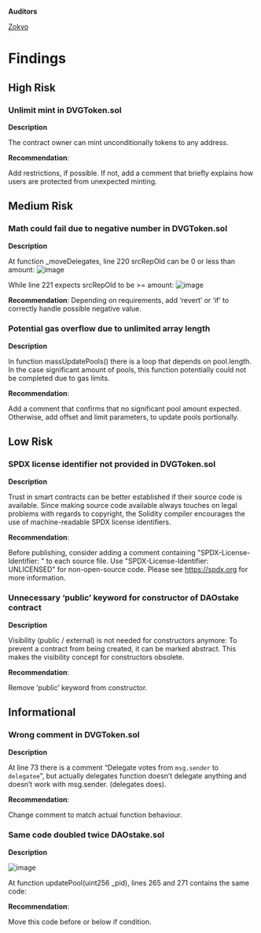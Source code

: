 **Auditors**

[Zokyo](https://x.com/zokyo_io)

# Findings

## High Risk

### Unlimit mint in DVGToken.sol

**Description**

The contract owner can mint unconditionally tokens to any address.

**Recommendation**:

Add restrictions, if possible. If not, add a comment that briefly explains how users are
protected from unexpected minting.

## Medium Risk

### Math could fail due to negative number in DVGToken.sol

**Description**

At function _moveDelegates, line 220 srcRepOld can be 0 or less than amount:
![image](https://github.com/user-attachments/assets/31b3c020-78e3-4794-a2bb-2d7dcd1b2831)


While line 221 expects srcRepOld to be >= amount:
![image](https://github.com/user-attachments/assets/015f1caf-eb93-420e-bbcb-bd27d8cb2dd1)

**Recommendation**:
Depending on requirements, add ‘revert’ or ‘if’ to correctly handle possible negative value.

### Potential gas overflow due to unlimited array length

**Description**

In function massUpdatePools() there is a loop that depends on pool.length. In the case
significant amount of pools, this function potentially could not be completed due to gas limits.

**Recommendation**:

Add a comment that confirms that no significant pool amount expected. Otherwise, add offset
and limit parameters, to update pools portionally.

## Low Risk

### SPDX license identifier not provided in DVGToken.sol

**Description**

Trust in smart contracts can be better established if their source code is available. Since
making source code available always touches on legal problems with regards to copyright, the
Solidity compiler encourages the use of machine-readable SPDX license identifiers.

**Recommendation**:

Before publishing, consider adding a comment containing "SPDX-License-Identifier:
<SPDX-License>" to each source file. Use "SPDX-License-Identifier: UNLICENSED" for
non-open-source code. Please see https://spdx.org for more information.

### Unnecessary ‘public’ keyword for constructor of DAOstake contract

**Description**

Visibility (public / external) is not needed for constructors anymore: To prevent a contract
from being created, it can be marked abstract. This makes the visibility concept for
constructors obsolete.

**Recommendation**:

Remove ‘public’ keyword from constructor.

## Informational

### Wrong comment in DVGToken.sol

**Description**

At line 73 there is a comment “Delegate votes from `msg.sender` to `delegatee`”, but actually
delegates function doesn’t delegate anything and doesn’t work with msg.sender. (delegates
does).

**Recommendation**:

Change comment to match actual function behaviour.

### Same code doubled twice DAOstake.sol

**Description**

![image](https://github.com/user-attachments/assets/1ce0954b-15ec-468f-8115-ca365d655850)

At function updatePool(uint256 _pid), lines 265 and 271 contains the same code:

**Recommendation**:

Move this code before or below if condition.
